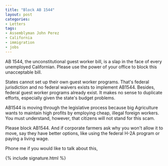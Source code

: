 ```yaml
---
title: "Block AB 1544"
layout: post
categories:
- Letters
tags:
- Assemblyman John Perez
- California
- immigration
- jobs
---
```


AB 1544, the unconstitutional guest worker bill, is a slap in the face of every unemployed Californian. Please use the power of your office to block this unacceptable bill.

States cannot set up their own guest worker programs. That's federal jurisdiction and no federal waivers exists to implement AB1544. Besides, federal guest worker programs already exist. It makes no sense to duplicate efforts, especially given the state's budget problems.

AB1544 is moving through the legislative process because big Agriculture wants to maintain high profits by employing cheap, illegal foreign workers. You must understand, however, that citizens will not stand for this scam.

Please block AB1544. And if corporate farmers ask why you won't allow it to move, say they have better options, like using the federal H-2A program or paying a living wage.

Phone me if you would like to talk about this,

{% include signature.html %}
